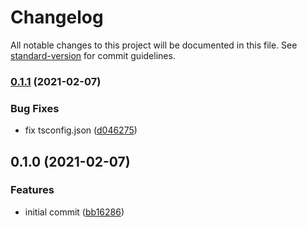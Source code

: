# Changelog

All notable changes to this project will be documented in this file. See [standard-version](https://github.com/conventional-changelog/standard-version) for commit guidelines.

### [0.1.1](https://github.com/p-chan/dotenv-ctrl/compare/v0.1.0...v0.1.1) (2021-02-07)

### Bug Fixes

- fix tsconfig.json ([d046275](https://github.com/p-chan/dotenv-ctrl/commit/d046275b511a550ae046920523ffb219d07a8a2f))

## 0.1.0 (2021-02-07)

### Features

- initial commit ([bb16286](https://github.com/p-chan/dotenv-ctrl/commit/bb1628612a8c3e505c2651639a292dee9f5f3294))
